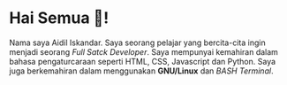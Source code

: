 # Hai Semua 👋!

Nama saya Aidil Iskandar. Saya seorang pelajar yang bercita-cita ingin menjadi seorang *Full Satck Developer*. Saya mempunyai kemahiran dalam bahasa pengaturcaraan seperti HTML, CSS, Javascript dan Python. Saya juga berkemahiran dalam menggunakan **GNU/Linux** dan *BASH Terminal*.

